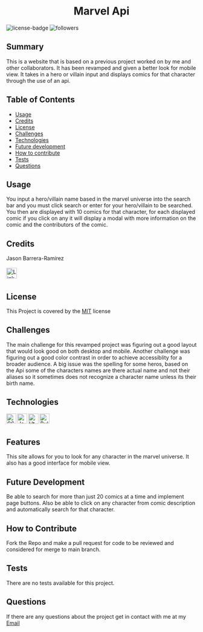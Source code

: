 <h1 align="center">Marvel Api</h1> 
  
[LinkedIn]: https://www.linkedin.com/in/jason-barrera-ramirez-b2a473204/
![license-badge](https://img.shields.io/badge/License-MIT-blueviolet)
![followers](https://img.shields.io/github/followers/jbramirez03?style=social)

[MIT]: https://choosealicense.com/licenses/mit/
## Summary
This is a website that is based on a previous project worked on by me and other collaborators. It has been revamped and given a better look for mobile view. It takes in a hero or villain input and displays comics for that character through the use of an api.
## Table of Contents
- [Usage](#usage)
- [Credits](#credits)
- [License](#license)
- [Challenges](#challenges)
- [Technologies](#technologies)
- [Future development](#future-development)
- [How to contribute](#how-to-contribute)
- [Tests](#tests)
- [Questions](#questions)
## Usage
You input a hero/villain name based in the marvel universe into the search bar and you must click search or enter for your hero/villain to be searched. You then are displayed with 10 comics for that character, for each displayed comic if you click on any it will display a modal with more information on the comic and the contributors of the comic.
## Credits
Jason Barrera-Ramirez<br><br>
[<img align="left" width="28px" alt="LinkedIn" src="https://user-images.githubusercontent.com/82244776/128110957-497edff3-59dc-41d6-89bc-be7570e441fe.png" />][LinkedIn]<br><br>
## License
This Project is covered by the [MIT] license
## Challenges
The main challenge for this revamped project was figuring out a good layout that would look good on both desktop and mobile. Another challenge was figuring out a good color contrast in order to achieve accessiblity for a broader audience. A big issue was the spelling for some heros, based on the Api some of the characters names are there actual name and not their aliases so it sometimes does not recognize a character name unless its their birth name.
## Technologies
<img align="left" width="26px" alt="CSS" src="https://user-images.githubusercontent.com/82244776/128645607-b787e5cb-6f1b-45ab-8c18-ff2e72e27095.png">
<img align="left" width="26px" alt="Javascript" src="https://user-images.githubusercontent.com/82244776/128645657-2dad4760-43e6-42a9-90a5-8f8b3f62b4a0.png">
<img align="left" width="27px" alt="Html" src="https://user-images.githubusercontent.com/82244776/128645723-50b9f81f-429e-48ce-859c-ac23b766a1d6.png">

[<img align="left" width="26px" alt="Bulma" src="https://user-images.githubusercontent.com/82244776/128645995-a66810f8-5616-43be-b295-79673e2b828a.png"/>](https://bulma.io/)<br><br>

## Features
This site allows for you to look for any character in the marvel universe. It also has a good interface for mobile view.
## Future Development
Be able to search for more than just 20 comics at a time and implement page buttons. Also be able to click on any character from comic description and automatically search for that character.
## How to Contribute
Fork the Repo and make a pull request for code to be reviewed and considered for merge to main branch.
## Tests
There are no tests available for this project.
## Questions
If there are any questions about the project get in contact with me at my [Email](mailto:jason1287712@gmail.com)

